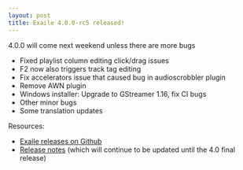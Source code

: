 ```yaml
---
layout: post
title: Exaile 4.0.0-rc5 released!
---
```


4.0.0 will come next weekend unless there are more bugs

* Fixed playlist column editing click/drag issues
* F2 now also triggers track tag editing
* Fix accelerators issue that caused bug in audioscrobbler plugin
* Remove AWN plugin
* Windows installer: Upgrade to GStreamer 1.16, fix CI bugs
* Other minor bugs
* Some translation updates

Resources:

* [Exaile releases on Github](https://github.com/exaile/exaile/releases)
* [Release notes](https://github.com/exaile/exaile/wiki/Exaile-4.0-release-notes) (which will continue to be updated until the 4.0 final release)

